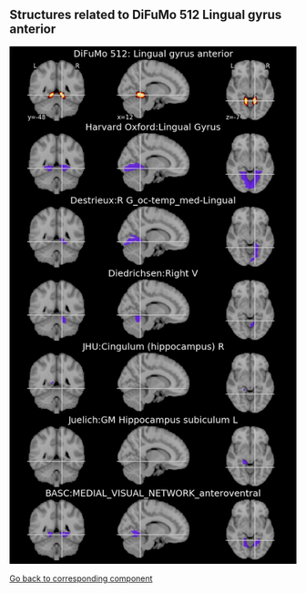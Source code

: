 


## Structures related to DiFuMo 512 Lingual gyrus anterior

![427](427.jpg "Structures related to DiFuMo 512 Lingual gyrus anterior")

[Go back to corresponding component](https://parietal-inria.github.io/DiFuMo/512/html/427.html)